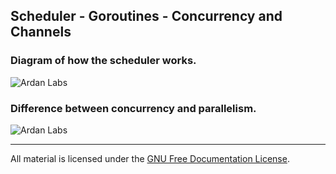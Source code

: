 ## Scheduler - Goroutines - Concurrency and Channels

### Diagram of how the scheduler works.

![Ardan Labs](scheduler.png)

### Difference between concurrency and parallelism.

![Ardan Labs](parallel.png)
___
All material is licensed under the [GNU Free Documentation License](https://github.com/gobridge/gotraining/blob/master/LICENSE).